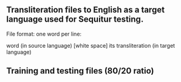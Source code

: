 ## Transliteration files to English as a target language used for Sequitur testing. 

File format: one word per line: 

word (in source language) [white space] its transliteration (in target language)

## Training and testing files (80/20 ratio)
